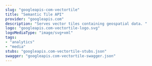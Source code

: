 ```yaml
---
slug: "googleapis-com-vectortile"
title: "Semantic Tile API"
provider: "googleapis.com"
description: "Serves vector tiles containing geospatial data. "
logo: "googleapis.com-vectortile-logo.svg"
logoMediaType: "image/svg+xml"
tags:
- "analytics"
- "media"
stubs: "googleapis.com-vectortile-stubs.json"
swagger: "googleapis.com-vectortile-swagger.json"
---
```

